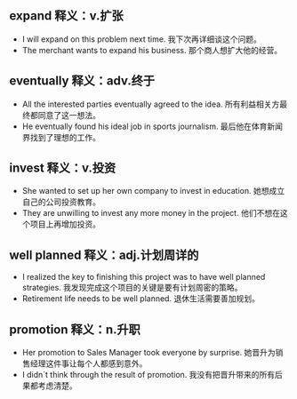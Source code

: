 ## expand 释义：v.扩张
* I will expand on this problem next time. 我下次再详细谈这个问题。
* The merchant wants to expand his business. 那个商人想扩大他的经营。 

## eventually 释义：adv.终于
* All the interested parties eventually agreed to the idea. 所有利益相关方最终都同意了这一想法。 
* He eventually found his ideal job in sports journalism. 最后他在体育新闻界找到了理想的工作。 

## invest 释义：v.投资
* She wanted to set up her own company to invest in education. 她想成立自己的公司投资教育。 
* They are unwilling to invest any more money in the project. 他们不想在这个项目上再增加投资。 

## well planned 释义：adj.计划周详的 
* I realized the key to finishing this project was to have well planned strategies. 我发现完成这个项目的关键是要有计划周密的策略。 
* Retirement life needs to be well planned. 退休生活需要善加规划。 

## promotion 释义：n.升职 
* Her promotion to Sales Manager took everyone by surprise. 她晋升为销售经理这件事让每个人都感到意外。
* I didn`t think through the result of promotion. 我没有把晋升带来的所有后果都考虑清楚。 
